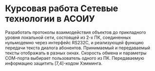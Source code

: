 # Курсовая работа Сетевые технологии в АСОИУ

Разработать протоколы взаимодействия объектов до прикладного уровня локальной сети, состоящей из 2-х ПК, соединенных нульмодемно через интерфейс RS232C, и реализующей функцию передачи текста диалога абонентов.
Принимаемый и передаваемый тексты отображать в разных окнах. Скорость обмена и параметры СОМ-порта выбирает пользователь одного из ПК. Передаваемую информацию защитить [7,4]-кодом Хэмминга.
